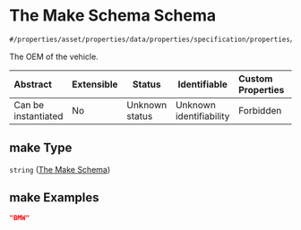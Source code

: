 # The Make Schema Schema

```txt
#/properties/asset/properties/data/properties/specification/properties/make#/properties/asset/properties/data/properties/specification/properties/make
```

The OEM of the vehicle.


| Abstract            | Extensible | Status         | Identifiable            | Custom Properties | Additional Properties | Access Restrictions | Defined In                                                                                       |
| :------------------ | ---------- | -------------- | ----------------------- | :---------------- | --------------------- | ------------------- | ------------------------------------------------------------------------------------------------ |
| Can be instantiated | No         | Unknown status | Unknown identifiability | Forbidden         | Allowed               | none                | [policy_transaction.schema.json\*](../out/policy_transaction.schema.json "open original schema") |

## make Type

`string` ([The Make Schema](policy_transaction-properties-the-asset-schema-properties-the-data-schema-properties-the-specification-schema-properties-the-make-schema.md))

## make Examples

```json
"BMW"
```

